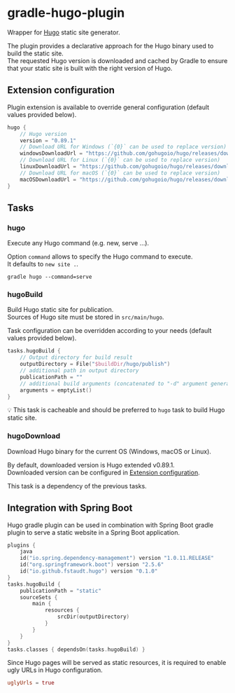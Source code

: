 # gradle-hugo-plugin

Wrapper for [Hugo](https://gohugo.io) static site generator.

The plugin provides a declarative approach for the Hugo binary used to build the static site.\
The requested Hugo version is downloaded and cached by Gradle to ensure that your static site is built with the right version of Hugo.

## Extension configuration

Plugin extension is available to override general configuration (default values provided below).

```kotlin
hugo {
    // Hugo version
    version = "0.89.1"
    // Download URL for Windows (`{0}` can be used to replace version)
    windowsDownloadUrl = "https://github.com/gohugoio/hugo/releases/download/v{0}/hugo_extended_{0}_Windows-64bit.zip"
    // Download URL for Linux (`{0}` can be used to replace version)
    linuxDownloadUrl = "https://github.com/gohugoio/hugo/releases/download/v{0}/hugo_extended_{0}_Linux-64bit.tar.gz"
    // Download URL for macOS (`{0}` can be used to replace version)
    macOSDownloadUrl = "https://github.com/gohugoio/hugo/releases/download/v{0}/hugo_extended_{0}_macOS-64bit.tar.gz"
}
```


## Tasks

### hugo

Execute any Hugo command (e.g. new, serve ...).

Option `command` allows to specify the Hugo command to execute.\
It defaults to `new site .`.

```shell
gradle hugo --command=serve
```

### hugoBuild

Build Hugo static site for publication.\
Sources of Hugo site must be stored in `src/main/hugo`. 

Task configuration can be overridden according to your needs (default values provided below).

```kotlin
tasks.hugoBuild {
    // Output directory for build result
    outputDirectory = File("$buildDir/hugo/publish")
    // additional path in output directory
    publicationPath = ""
    // additional build arguments (concatenated to "-d" argument generated from outputDirectory and publicationPath) 
    arguments = emptyList()
}
```

:bulb: This task is cacheable and should be preferred to `hugo` task to build Hugo static site.

### hugoDownload

Download Hugo binary for the current OS (Windows, macOS or Linux).

By default, downloaded version is Hugo extended v0.89.1.\
Downloaded version can be configured in [Extension configuration](#extension-configuration).

This task is a dependency of the previous tasks.

## Integration with Spring Boot

Hugo gradle plugin can be used in combination with Spring Boot gradle plugin to serve a static website in a Spring Boot application.
```kotlin
plugins {
    java
    id("io.spring.dependency-management") version "1.0.11.RELEASE"
    id("org.springframework.boot") version "2.5.6"
    id("io.github.fstaudt.hugo") version "0.1.0"
}
tasks.hugoBuild {
    publicationPath = "static"
    sourceSets {
        main {
            resources {
                srcDir(outputDirectory)
            }
        }
    }
}
tasks.classes { dependsOn(tasks.hugoBuild) }
```

Since Hugo pages will be served as static resources, it is required to enable ugly URLs in Hugo configuration.
```toml
uglyUrls = true
```
